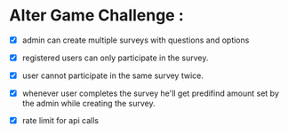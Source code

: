 # Alter Game Challenge :


- [x]  admin can create multiple surveys with questions and options

- [x]  registered users can only participate in the survey.
- [x]  user cannot participate in the same survey twice.
- [x]  whenever user completes the survey he'll get predifind amount set by the admin while creating the survey.
- [x]  rate limit for api calls